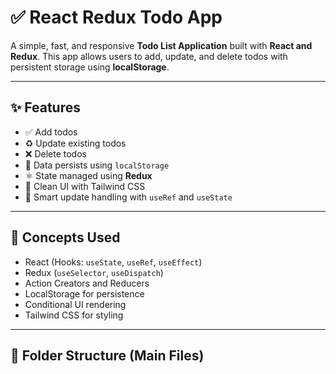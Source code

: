 # ✅ React Redux Todo App

A simple, fast, and responsive **Todo List Application** built with **React and Redux**. This app allows users to add, update, and delete todos with persistent storage using **localStorage**.

---

## ✨ Features

- ✅ Add todos
- ♻️ Update existing todos
- ❌ Delete todos
- 💾 Data persists using `localStorage`
- ⚛️ State managed using **Redux**
- 🎯 Clean UI with Tailwind CSS
- 🔄 Smart update handling with `useRef` and `useState`

---

## 🧠 Concepts Used

- React (Hooks: `useState`, `useRef`, `useEffect`)
- Redux (`useSelector`, `useDispatch`)
- Action Creators and Reducers
- LocalStorage for persistence
- Conditional UI rendering
- Tailwind CSS for styling

---

## 📁 Folder Structure (Main Files)


